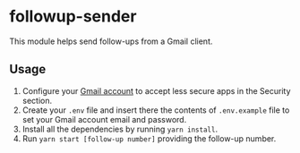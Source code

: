 # followup-sender

This module helps send follow-ups from a Gmail client.

## Usage

1. Configure your [Gmail account](https://myaccount.google.com/) to accept less secure apps in the Security section.
2. Create your `.env` file and insert there the contents of `.env.example` file to set your Gmail account email and password.
3. Install all the dependencies by running `yarn install`.
4. Run `yarn start [follow-up number]` providing the follow-up number.
